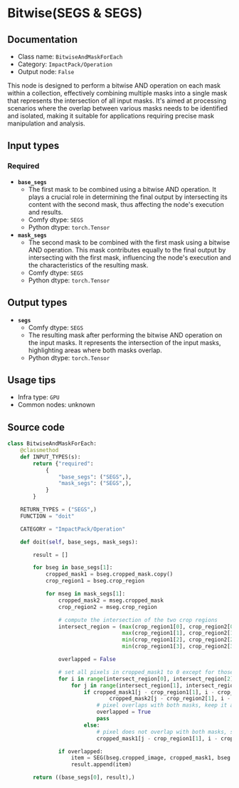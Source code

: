 # Bitwise(SEGS & SEGS)
## Documentation
- Class name: `BitwiseAndMaskForEach`
- Category: `ImpactPack/Operation`
- Output node: `False`

This node is designed to perform a bitwise AND operation on each mask within a collection, effectively combining multiple masks into a single mask that represents the intersection of all input masks. It's aimed at processing scenarios where the overlap between various masks needs to be identified and isolated, making it suitable for applications requiring precise mask manipulation and analysis.
## Input types
### Required
- **`base_segs`**
    - The first mask to be combined using a bitwise AND operation. It plays a crucial role in determining the final output by intersecting its content with the second mask, thus affecting the node's execution and results.
    - Comfy dtype: `SEGS`
    - Python dtype: `torch.Tensor`
- **`mask_segs`**
    - The second mask to be combined with the first mask using a bitwise AND operation. This mask contributes equally to the final output by intersecting with the first mask, influencing the node's execution and the characteristics of the resulting mask.
    - Comfy dtype: `SEGS`
    - Python dtype: `torch.Tensor`
## Output types
- **`segs`**
    - Comfy dtype: `SEGS`
    - The resulting mask after performing the bitwise AND operation on the input masks. It represents the intersection of the input masks, highlighting areas where both masks overlap.
    - Python dtype: `torch.Tensor`
## Usage tips
- Infra type: `GPU`
- Common nodes: unknown


## Source code
```python
class BitwiseAndMaskForEach:
    @classmethod
    def INPUT_TYPES(s):
        return {"required":
            {
                "base_segs": ("SEGS",),
                "mask_segs": ("SEGS",),
            }
        }

    RETURN_TYPES = ("SEGS",)
    FUNCTION = "doit"

    CATEGORY = "ImpactPack/Operation"

    def doit(self, base_segs, mask_segs):

        result = []

        for bseg in base_segs[1]:
            cropped_mask1 = bseg.cropped_mask.copy()
            crop_region1 = bseg.crop_region

            for mseg in mask_segs[1]:
                cropped_mask2 = mseg.cropped_mask
                crop_region2 = mseg.crop_region

                # compute the intersection of the two crop regions
                intersect_region = (max(crop_region1[0], crop_region2[0]),
                                    max(crop_region1[1], crop_region2[1]),
                                    min(crop_region1[2], crop_region2[2]),
                                    min(crop_region1[3], crop_region2[3]))

                overlapped = False

                # set all pixels in cropped_mask1 to 0 except for those that overlap with cropped_mask2
                for i in range(intersect_region[0], intersect_region[2]):
                    for j in range(intersect_region[1], intersect_region[3]):
                        if cropped_mask1[j - crop_region1[1], i - crop_region1[0]] == 1 and \
                                cropped_mask2[j - crop_region2[1], i - crop_region2[0]] == 1:
                            # pixel overlaps with both masks, keep it as 1
                            overlapped = True
                            pass
                        else:
                            # pixel does not overlap with both masks, set it to 0
                            cropped_mask1[j - crop_region1[1], i - crop_region1[0]] = 0

                if overlapped:
                    item = SEG(bseg.cropped_image, cropped_mask1, bseg.confidence, bseg.crop_region, bseg.bbox, bseg.label, None)
                    result.append(item)

        return ((base_segs[0], result),)

```
